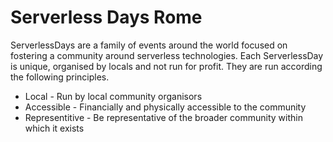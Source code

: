 # Serverless Days Rome

ServerlessDays are a family of events around the world focused on fostering a community around serverless technologies.
Each ServerlessDay is unique, organised by locals and not run for profit. They are run according the following principles.
- Local - Run by local community organisors
- Accessible - Financially and physically accessible to the community
- Representitive - Be representative of the broader community within which it exists
